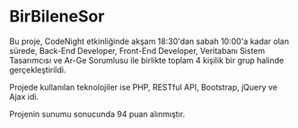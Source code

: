 # BirBileneSor

Bu proje, CodeNight etkinliğinde akşam 18:30'dan sabah 10:00'a kadar olan sürede, Back-End Developer, Front-End Developer, Veritabanı Sistem Tasarımcısı ve Ar-Ge Sorumlusu ile birlikte toplam 4 kişilik bir grup halinde gerçekleştirildi.

Projede kullanılan teknolojiler ise PHP, RESTful API, Bootstrap, jQuery ve Ajax idi.

Projenin sunumu sonucunda 94 puan alınmıştır.
